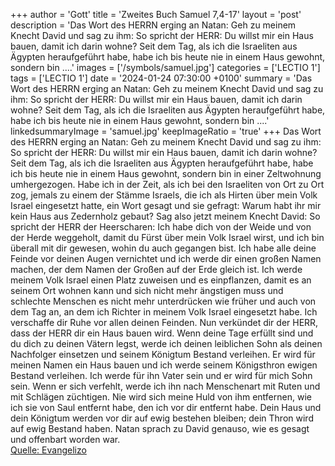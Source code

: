 +++
author = 'Gott'
title = 'Zweites Buch Samuel 7,4-17'
layout = 'post'
description = 'Das Wort des HERRN erging an Natan: Geh zu meinem Knecht David und sag zu ihm: So spricht der HERR: Du willst mir ein Haus bauen, damit ich darin wohne? Seit dem Tag, als ich die Israeliten aus Ägypten heraufgeführt habe, habe ich bis heute nie in einem Haus gewohnt, sondern bin ....'
images = ['/symbols/samuel.jpg']
categories = ['LECTIO 1']
tags = ['LECTIO 1']
date = '2024-01-24 07:30:00 +0100'
summary = 'Das Wort des HERRN erging an Natan: Geh zu meinem Knecht David und sag zu ihm: So spricht der HERR: Du willst mir ein Haus bauen, damit ich darin wohne? Seit dem Tag, als ich die Israeliten aus Ägypten heraufgeführt habe, habe ich bis heute nie in einem Haus gewohnt, sondern bin ....'
linkedsummaryImage = 'samuel.jpg'
keepImageRatio = 'true'
+++
Das Wort des HERRN erging an Natan:
Geh zu meinem Knecht David und sag zu ihm: So spricht der HERR: Du willst mir ein Haus bauen, damit ich darin wohne?
Seit dem Tag, als ich die Israeliten aus Ägypten heraufgeführt habe, habe ich bis heute nie in einem Haus gewohnt, sondern bin in einer Zeltwohnung umhergezogen.<!--more-->
Habe ich in der Zeit, als ich bei den Israeliten von Ort zu Ort zog, jemals zu einem der Stämme Israels, die ich als Hirten über mein Volk Israel eingesetzt hatte, ein Wort gesagt und sie gefragt: Warum habt ihr mir kein Haus aus Zedernholz gebaut?
Sag also jetzt meinem Knecht David: So spricht der HERR der Heerscharen: Ich habe dich von der Weide und von der Herde weggeholt, damit du Fürst über mein Volk Israel wirst,
und ich bin überall mit dir gewesen, wohin du auch gegangen bist. Ich habe alle deine Feinde vor deinen Augen vernichtet und ich werde dir einen großen Namen machen, der dem Namen der Großen auf der Erde gleich ist.
Ich werde meinem Volk Israel einen Platz zuweisen und es einpflanzen, damit es an seinem Ort wohnen kann und sich nicht mehr ängstigen muss und schlechte Menschen es nicht mehr unterdrücken wie früher
und auch von dem Tag an, an dem ich Richter in meinem Volk Israel eingesetzt habe. Ich verschaffe dir Ruhe vor allen deinen Feinden. Nun verkündet dir der HERR, dass der HERR dir ein Haus bauen wird.
Wenn deine Tage erfüllt sind und du dich zu deinen Vätern legst, werde ich deinen leiblichen Sohn als deinen Nachfolger einsetzen und seinem Königtum Bestand verleihen.
Er wird für meinen Namen ein Haus bauen und ich werde seinem Königsthron ewigen Bestand verleihen.
Ich werde für ihn Vater sein und er wird für mich Sohn sein. Wenn er sich verfehlt, werde ich ihn nach Menschenart mit Ruten und mit Schlägen züchtigen.
Nie wird sich meine Huld von ihm entfernen, wie ich sie von Saul entfernt habe, den ich vor dir entfernt habe.
Dein Haus und dein Königtum werden vor dir auf ewig bestehen bleiben; dein Thron wird auf ewig Bestand haben.
Natan sprach zu David genauso, wie es gesagt und offenbart worden war.<br> [Quelle: Evangelizo](https://evangeliumtagfuertag.org/DE/gospel)